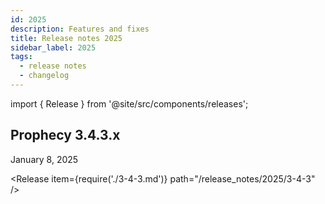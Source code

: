 ```yaml
---
id: 2025
description: Features and fixes
title: Release notes 2025
sidebar_label: 2025
tags:
  - release notes
  - changelog
---
```


import { Release } from '@site/src/components/releases';

## Prophecy 3.4.3.x

January 8, 2025

<Release item={require('./3-4-3.md')} path="/release_notes/2025/3-4-3" />
